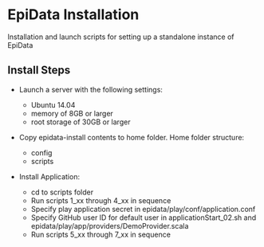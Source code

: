 EpiData Installation
=====================
Installation and launch scripts for setting up a standalone instance of EpiData

Install Steps
--------------

- Launch a server with the following settings:
    - Ubuntu 14.04
    - memory of 8GB or larger
    - root storage of 30GB or larger

- Copy epidata-install contents to home folder. Home folder structure:
    - config
    - scripts

- Install Application:
    - cd to scripts folder
    - Run scripts 1_xx through 4_xx in sequence
    - Specify play application secret in epidata/play/conf/application.conf
    - Specify GitHub user ID for default user in applicationStart_02.sh and epidata/play/app/providers/DemoProvider.scala
    - Run scripts 5_xx through 7_xx in sequence
